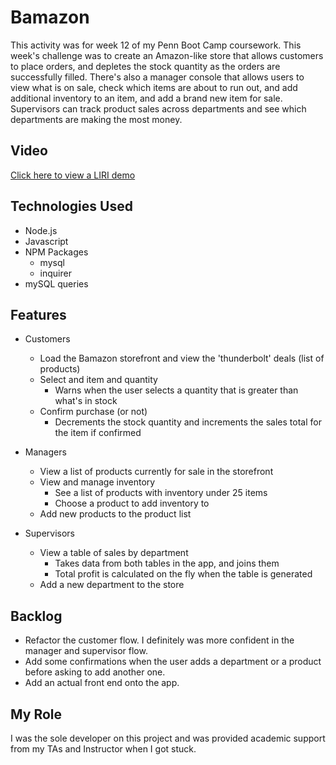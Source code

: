 # Bamazon

This activity was for week 12 of my Penn Boot Camp coursework. This week's challenge was to create an Amazon-like store that allows customers to place orders, and depletes the stock quantity as the orders are successfully filled. There's also a manager console that allows users to view what is on sale, check which items are about to run out, and add additional inventory to an item, and add a brand new item for sale. Supervisors can track product sales across departments and see which departments are making the most money.

## Video 
[Click here to view a LIRI demo](https://embed.vidyard.com/share/UtydV5wznNf22ZkbA9FfBA? "Named link title") 

## Technologies Used
* Node.js
* Javascript 
* NPM Packages 
    * mysql
    * inquirer 
* mySQL queries 

## Features 

* Customers 
    * Load the Bamazon storefront and view the 'thunderbolt' deals (list of products)
    * Select and item and quantity
        * Warns when the user selects a quantity that is greater than what's in stock
    * Confirm purchase (or not)
        * Decrements the stock quantity and increments the sales total for the item if confirmed

* Managers 
    * View a list of products currently for sale in the storefront 
    * View and manage inventory 
        * See a list of products with inventory under 25 items
        * Choose a product to add inventory to 
    * Add new products to the product list 

* Supervisors 
    * View a table of sales by department 
        * Takes data from both tables in the app, and joins them 
        * Total profit is calculated on the fly when the table is generated 
    * Add a new department to the store 

## Backlog
* Refactor the customer flow. I definitely was more confident in the manager and supervisor flow. 
* Add some confirmations when the user adds a department or a product before asking to add another one. 
* Add an actual front end onto the app. 

## My Role 
I was the sole developer on this project and was provided academic support from my TAs and Instructor when I got stuck. 

